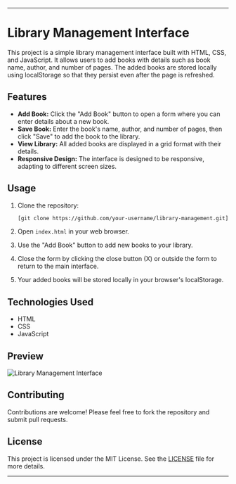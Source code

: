

---

# Library Management Interface

This project is a simple library management interface built with HTML, CSS, and JavaScript. It allows users to add books with details such as book name, author, and number of pages. The added books are stored locally using localStorage so that they persist even after the page is refreshed.

## Features

- **Add Book:** Click the "Add Book" button to open a form where you can enter details about a new book.
- **Save Book:** Enter the book's name, author, and number of pages, then click "Save" to add the book to the library.
- **View Library:** All added books are displayed in a grid format with their details.
- **Responsive Design:** The interface is designed to be responsive, adapting to different screen sizes.

## Usage

1. Clone the repository:

   ```bash
   [git clone https://github.com/your-username/library-management.git](https://github.com/I3WX/Library.git)
   ```

2. Open `index.html` in your web browser.

3. Use the "Add Book" button to add new books to your library.

4. Close the form by clicking the close button (X) or outside the form to return to the main interface.

5. Your added books will be stored locally in your browser's localStorage.

## Technologies Used

- HTML
- CSS
- JavaScript

## Preview

![Library Management Interface](preview.png)

## Contributing

Contributions are welcome! Please feel free to fork the repository and submit pull requests.

## License

This project is licensed under the MIT License. See the [LICENSE](LICENSE) file for more details.

---
